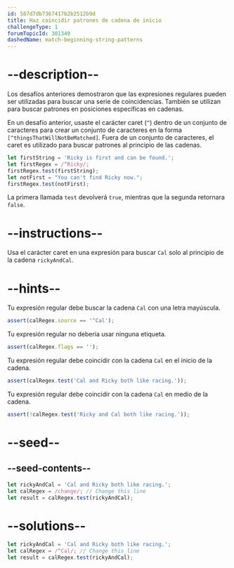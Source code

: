 ```yaml
---
id: 587d7db7367417b2b2512b9d
title: Haz coincidir patrones de cadena de inicio
challengeType: 1
forumTopicId: 301349
dashedName: match-beginning-string-patterns
---
```


# --description--

Los desafíos anteriores demostraron que las expresiones regulares pueden ser utilizadas para buscar una serie de coincidencias. También se utilizan para buscar patrones en posiciones específicas en cadenas.

En un desafío anterior, usaste el carácter caret (`^`) dentro de un conjunto de caracteres para crear un conjunto de caracteres en la forma `[^thingsThatWillNotBeMatched]`. Fuera de un conjunto de caracteres, el caret es utilizado para buscar patrones al principio de las cadenas.

```js
let firstString = 'Ricky is first and can be found.';
let firstRegex = /^Ricky/;
firstRegex.test(firstString);
let notFirst = "You can't find Ricky now.";
firstRegex.test(notFirst);
```

La primera llamada `test` devolverá `true`, mientras que la segunda retornara `false`.

# --instructions--

Usa el carácter caret en una expresión para buscar `Cal` solo al principio de la cadena `rickyAndCal`.

# --hints--

Tu expresión regular debe buscar la cadena `Cal` con una letra mayúscula.

```js
assert(calRegex.source == '^Cal');
```

Tu expresión regular no debería usar ninguna etiqueta.

```js
assert(calRegex.flags == '');
```

Tu expresión regular debe coincidir con la cadena `Cal` en el inicio de la cadena.

```js
assert(calRegex.test('Cal and Ricky both like racing.'));
```

Tu expresión regular debe coincidir con la cadena `Cal` en medio de la cadena.

```js
assert(!calRegex.test('Ricky and Cal both like racing.'));
```

# --seed--

## --seed-contents--

```js
let rickyAndCal = 'Cal and Ricky both like racing.';
let calRegex = /change/; // Change this line
let result = calRegex.test(rickyAndCal);
```

# --solutions--

```js
let rickyAndCal = 'Cal and Ricky both like racing.';
let calRegex = /^Cal/; // Change this line
let result = calRegex.test(rickyAndCal);
```
